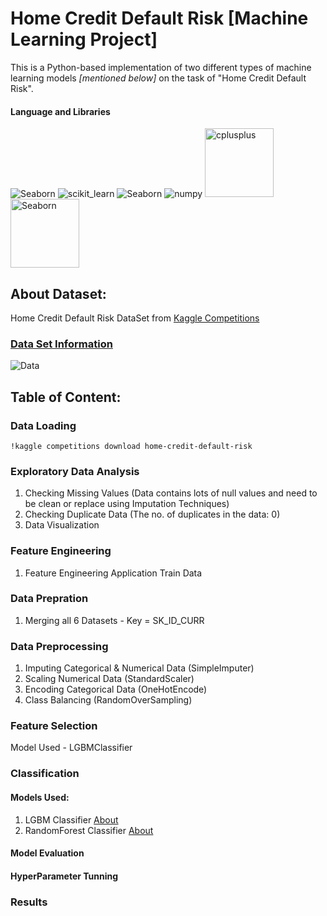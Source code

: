 # Home Credit Default Risk [Machine Learning Project]

This is a Python-based implementation of two different types of machine learning models *[mentioned below]* on the task of "Home Credit Default Risk".

#### Language and Libraries

<p>
<a><img src="https://img.shields.io/badge/Python-FFD43B?style=for-the-badge&logo=python&logoColor=darkgreen" alt="Seaborn"/></a>
 <a><img src="https://img.shields.io/badge/scikit_learn-F7931E?style=for-the-badge&logo=scikit-learn&logoColor=white" alt="scikit_learn"/></a>
<a><img src="https://img.shields.io/badge/Pandas-2C2D72?style=for-the-badge&logo=pandas&logoColor=white" alt="Seaborn"/></a>
<a><img src="https://img.shields.io/badge/Numpy-777BB4?style=for-the-badge&logo=numpy&logoColor=white" alt="numpy"/></a>
 <a><img src="https://matplotlib.org/_static/logo2_compressed.svg" alt="cplusplus" width="110"/></a>
<a><img src="https://seaborn.pydata.org/_static/logo-wide-lightbg.svg" alt="Seaborn"width="110"/></a>
</p>

## About Dataset:
Home Credit Default Risk DataSet from [Kaggle Competitions](https://www.kaggle.com/c/home-credit-default-risk)

### [Data Set Information](https://www.kaggle.com/c/home-credit-default-risk/data)

<a><img src="https://storage.googleapis.com/kaggle-media/competitions/home-credit/home_credit.png" alt="Data" align="center"/></a>

## Table of Content:

### Data Loading

`!kaggle competitions download home-credit-default-risk`

### Exploratory Data Analysis

1. Checking Missing Values (Data contains lots of null values and need to be clean or replace using Imputation Techniques)
2. Checking Duplicate Data (The no. of duplicates in the data: 0)
3. Data Visualization

### Feature Engineering

1. Feature Engineering Application Train Data

### Data Prepration
1. Merging all 6 Datasets - Key = SK_ID_CURR

### Data Preprocessing

1. Imputing Categorical & Numerical Data (SimpleImputer)
2. Scaling Numerical Data (StandardScaler) 
3. Encoding Categorical Data (OneHotEncode)
4. Class Balancing (RandomOverSampling)

### Feature Selection

Model Used - LGBMClassifier

### Classification

#### Models Used:

1. LGBM Classifier [About](https://lightgbm.readthedocs.io/en/latest/pythonapi/lightgbm.LGBMClassifier.html)
2. RandomForest Classifier [About](https://scikit-learn.org/stable/modules/generated/sklearn.ensemble.RandomForestClassifier.html)

#### Model Evaluation

#### HyperParameter Tunning

### Results
